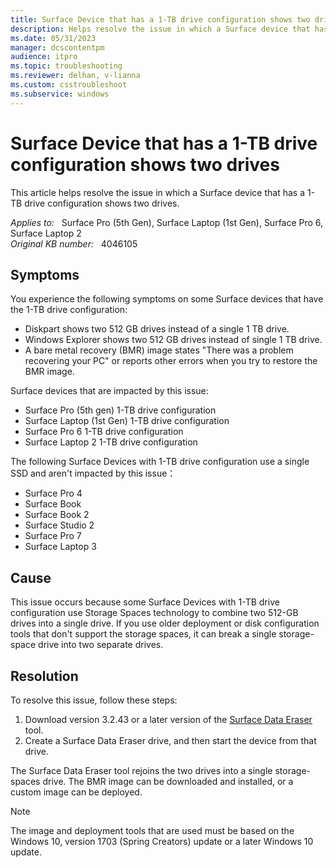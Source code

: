 ```yaml
---
title: Surface Device that has a 1-TB drive configuration shows two drives
description: Helps resolve the issue in which a Surface device that has a 1-TB drive configuration shows two drives.
ms.date: 05/31/2023
manager: dcscontentpm
audience: itpro
ms.topic: troubleshooting
ms.reviewer: delhan, v-lianna
ms.custom: csstroubleshoot
ms.subservice: windows
---
```

# Surface Device that has a 1-TB drive configuration shows two drives

This article helps resolve the issue in which a Surface device that has a 1-TB drive configuration shows two drives.

_Applies to:_ &nbsp; Surface Pro (5th Gen), Surface Laptop (1st Gen), Surface Pro 6, Surface Laptop 2  
_Original KB number:_ &nbsp; 4046105

## Symptoms

You experience the following symptoms on some Surface devices that have the 1-TB drive configuration:

- Diskpart shows two 512 GB drives instead of a single 1 TB drive.
- Windows Explorer shows two 512 GB drives instead of single 1 TB drive.
- A bare metal recovery (BMR) image states "There was a problem recovering your PC" or reports other errors when you try to restore the BMR image.

Surface devices that are impacted by this issue:

- Surface Pro (5th gen) 1-TB drive configuration
- Surface Laptop (1st Gen) 1-TB drive configuration
- Surface Pro 6 1-TB drive configuration
- Surface Laptop 2 1-TB drive configuration

The following Surface Devices with 1-TB drive configuration use a single SSD and aren't impacted by this issue：

- Surface Pro 4
- Surface Book
- Surface Book 2
- Surface Studio 2
- Surface Pro 7
- Surface Laptop 3

## Cause

This issue occurs because some Surface Devices with 1-TB drive configuration use Storage Spaces technology to combine two 512-GB drives into a single drive. If you use older deployment or disk configuration tools that don't support the storage spaces, it can break a single storage-space drive into two separate drives.

## Resolution

To resolve this issue, follow these steps:

1. Download version 3.2.43 or a later version of the [Surface Data Eraser](https://www.microsoft.com/download/details.aspx?id=46703) tool.
2. Create a Surface Data Eraser drive, and then start the device from that drive.

The Surface Data Eraser tool rejoins the two drives into a single storage-spaces drive. The BMR image can be downloaded and installed, or a custom image can be deployed.

> [!NOTE]
> The image and deployment tools that are used must be based on the Windows 10, version 1703 (Spring Creators) update or a later Windows 10 update.  